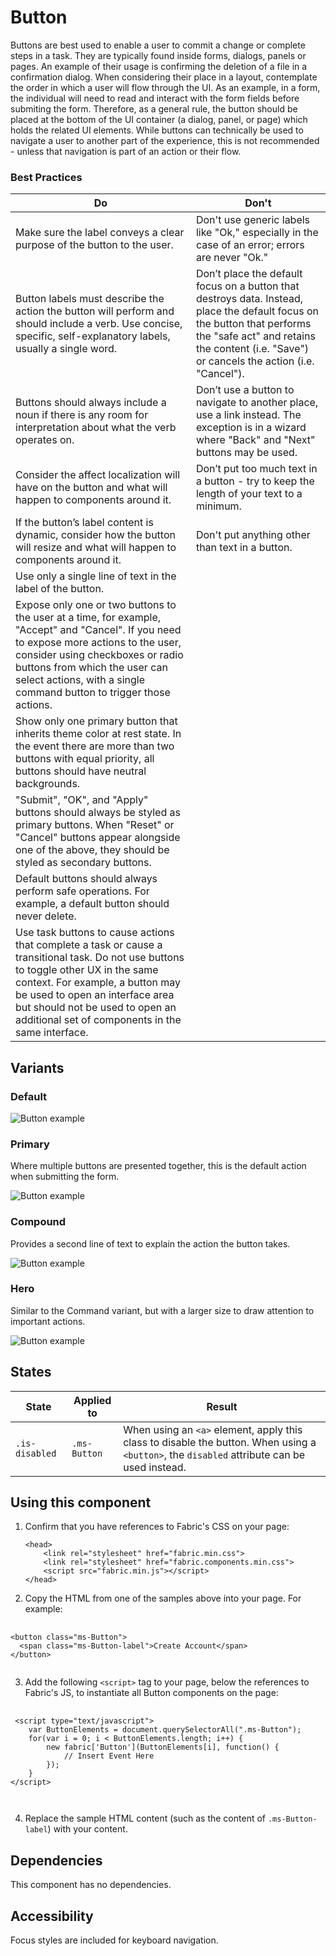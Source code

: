 # Button
Buttons are best used to enable a user to commit a change or complete steps in a task. They are typically found inside forms, dialogs, panels or pages. An example of their usage is confirming the deletion of a file in a confirmation dialog. When considering their place in a layout, contemplate the order in which a user will flow through the UI. As an example, in a form, the individual will need to read and interact with the form fields before submiting the form. Therefore, as a general rule, the button should be placed at the bottom of the UI container (a dialog, panel, or page) which holds the related UI elements. While buttons can technically be used to navigate a user to another part of the experience, this is not recommended - unless that navigation is part of an action or their flow.

### Best Practices  
Do | Don't  
--- | ---  
Make sure the label conveys a clear purpose of the button to the user. | Don't use generic labels like "Ok," especially in the case of an error; errors are never "Ok."
Button labels must describe the action the button will perform and should include a verb. Use concise, specific, self-explanatory labels, usually a single word. | Don’t place the default focus on a button that destroys data. Instead, place the default focus on the button that performs the "safe act" and retains the content (i.e. "Save") or cancels the action (i.e. "Cancel").
Buttons should always include a noun if there is any room for interpretation about what the verb operates on. | Don’t use a button to navigate to another place, use a link instead. The exception is in a wizard where "Back" and "Next" buttons may be used.
Consider the affect localization will have on the button and what will happen to components around it. | Don’t put too much text in a button - try to keep the length of your text to a minimum.
If the button’s label content is dynamic, consider how the button will resize and what will happen to components around it. | Don't put anything other than text in a button.
Use only a single line of text in the label of the button. | 
Expose only one or two buttons to the user at a time, for example, "Accept" and "Cancel". If you need to expose more actions to the user, consider using checkboxes or radio buttons from which the user can select actions, with a single command button to trigger those actions. |
Show only one primary button that inherits theme color at rest state. In the event there are more than two buttons with equal priority, all buttons should have neutral backgrounds. |
"Submit", "OK", and "Apply" buttons should always be styled as primary buttons. When "Reset" or "Cancel" buttons appear alongside one of the above, they should be styled as secondary buttons. |
Default buttons should always perform safe operations. For example, a default button should never delete. |
Use task buttons to cause actions that complete a task or cause a transitional task. Do not use buttons to toggle other UX in the same context. For example, a button may be used to open an interface area but should not be used to open an additional set of components in the same interface. |

## Variants

### Default



![Button example](https://raw.githubusercontent.com/OfficeDev/office-ui-fabric-js/master/ghdocs/component_images/Button-default.png)


### Primary
Where multiple buttons are presented together, this is the default action when submitting the form.



![Button example](https://raw.githubusercontent.com/OfficeDev/office-ui-fabric-js/master/ghdocs/component_images/Button-primary.png)

 
### Compound
Provides a second line of text to explain the action the button takes.


![Button example](https://raw.githubusercontent.com/OfficeDev/office-ui-fabric-js/master/ghdocs/component_images/Button-compound.png)



### Hero
Similar to the Command variant, but with a larger size to draw attention to important actions.



![Button example](https://raw.githubusercontent.com/OfficeDev/office-ui-fabric-js/master/ghdocs/component_images/Button-hero.png)


## States

State | Applied to | Result
 --- | --- | ---
`.is-disabled` | `.ms-Button` | When using an `<a>` element, apply this class to disable the button. When using a `<button>`, the `disabled` attribute can be used instead.

## Using this component
1. Confirm that you have references to Fabric's CSS on your page:
    ```
    <head>
        <link rel="stylesheet" href="fabric.min.css">
        <link rel="stylesheet" href="fabric.components.min.css">
        <script src="fabric.min.js"></script>
    </head>
    ```
2. Copy the HTML from one of the samples above into your page. For example:

<pre>
    <code> 
&lt;button class&#x3D;&quot;ms-Button&quot;&gt;
  &lt;span class&#x3D;&quot;ms-Button-label&quot;&gt;Create Account&lt;/span&gt;
&lt;/button&gt;
    </code>
</pre>

3. Add the following `<script>` tag to your page, below the references to Fabric's JS, to instantiate all Button components on the page:

<pre>
    <code>
 &lt;script type&#x3D;&quot;text/javascript&quot;&gt;
    var ButtonElements &#x3D; document.querySelectorAll(&quot;.ms-Button&quot;);
    for(var i &#x3D; 0; i &lt; ButtonElements.length; i++) {
        new fabric[&#x27;Button&#x27;](ButtonElements[i], function() {
        	// Insert Event Here
        });
    }
&lt;/script&gt;

    </code>
</pre>

4. Replace the sample HTML content (such as the content of `.ms-Button-label`) with your content.

## Dependencies
This component has no dependencies.

## Accessibility
Focus styles are included for keyboard navigation.


<script type="text/javascript">
    var ButtonElements = document.querySelectorAll(".ms-Button");
    for(var i = 0; i < ButtonElements.length; i++) {
        new fabric['Button'](ButtonElements[i], function() {
        	// Insert Event Here
        });
    }
</script>

